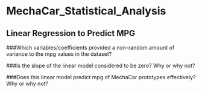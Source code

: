 # MechaCar_Statistical_Analysis

## Linear Regression to Predict MPG

###Which variables/coefficients provided a non-random amount of variance to the mpg values in the dataset?


###Is the slope of the linear model considered to be zero? Why or why not?


###Does this linear model predict mpg of MechaCar prototypes effectively? Why or why not?

